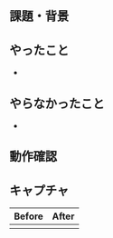 ## 課題・背景

<!--
課題・背景を3行くらい書こう。
issueのURLも貼ってね。
-->

## やったこと
-

<!--
- 〇〇に追記
- 〇〇ページを追加
-->

## やらなかったこと
- 

<!--
e.g.
- 見た目の調整
-->

## 動作確認
<!--
- ファイルでの確認で十分だよ。
- Previewでみてね。
-->

## キャプチャ

|Before|After|
| --- | --- |
| <!-- Before --> | <!-- After --> |

<!--
画面の変更がある場合は、修正前後のキャプチャを貼りつけ、
「どこ」が「どのように」変化しているのかをレビューしやすい状態にしましょう
-->
